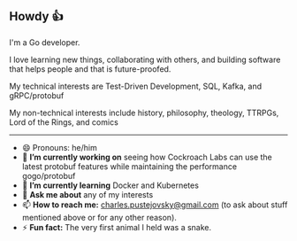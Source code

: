 <!-- <img align="right" src="https://github.com/cpustejovsky/cpustejovsky.github.io/blob/source/src/images/cpustejovsky_gopher.png" alt="Gopher Cpustejovsky" width=320px height=300px /> -->
## Howdy 👍 

I'm a Go developer.

I love learning new things, collaborating with others, and building software that helps people and that is future-proofed.

My technical interests are Test-Driven Development, SQL, Kafka, and gRPC/protobuf

My non-technical interests include history, philosophy, theology, TTRPGs, Lord of the Rings, and comics

------
- 😄 Pronouns: he/him
- 🔭 **I’m currently working on** seeing how Cockroach Labs can use the latest protobuf features while maintaining the performance gogo/protobuf
- 🌱 **I’m currently learning** Docker and Kubernetes
- 💬 **Ask me about** any of my interests
- 📫 **How to reach me:** [charles.pustejovsky@gmail.com](mailto:charles.pustejovsky@gmail.com) (to ask about stuff mentioned above or for any other reason).
- ⚡ **Fun fact:** The very first animal I held was a snake.
<!--
**cpustejovsky/cpustejovsky** is a ✨ _special_ ✨ repository because its `README.md` (this file) appears on your GitHub profile.
Here are some ideas to get you started:
- 🔭 I’m currently working on ...
- 🌱 I’m currently learning ...
- 👯 I’m looking to collaborate on ...
- 🤔 I’m looking for help with ...
- 💬 Ask me about ...
- 📫 How to reach me: ...
- 😄 Pronouns: ...
- ⚡ Fun fact: ...
After years of searching, I realized [programming is my ikigai](https://dev.to/cpustejovsky/a-month-of-development-work-52gh) (learn more about ikigai [here](https://www.forbes.com/sites/chrismyers/2018/02/23/how-to-find-your-ikigai-and-transform-your-outlook-on-life-and-business/#3b81b4532ed4)). Since then I've been learning and growing as a developer. 
-->
